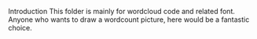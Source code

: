 Introduction
This folder is mainly for wordcloud code and related font.
Anyone who wants to draw a wordcount picture, here would be a fantastic choice.
